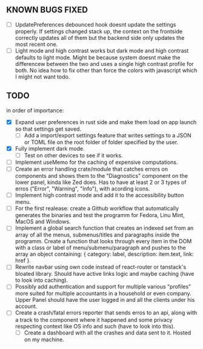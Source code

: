 ## KNOWN BUGS FIXED

- [ ] UpdatePreferences debounced hook doesnt update the settings properly. If settings changed stack up, the context on the frontside correctly updates all of them but the backend side only updates the most recent one.
- [ ] Light mode and high contrast works but dark mode and high contrast defaults to light mode. Might be because system doesnt make the differencew between the two and uses a single high contrast profile for both. No idea how to fix other than force the colors with javascript which I might not want todo.

## TODO

in order of importance:

- [x] Expand user preferences in rust side and make them load on app launch so that settings get saved.
  - [ ] Add a import/export settings feature that writes settings to a JSON or TOML file on the root folder of folder specified by the user.
- [x] Fully implement dark mode.
  - [ ] Test on other devices to see if it works.
- [ ] Implement useMemo for the caching of expensive computations.
- [ ] Create an error handling crate/module that catches errors on components and shows them to the "Diagnostics" component on the lower panel, kinda like Zed does. Has to have at least 2 or 3 types of erros ("Error", "Warning", "Info"), with acording icons.
- [ ] Implement high contrast mode and add it to the accessibility button menu.
- [ ] For the first realease: create a Github workflow that automatically generates the binaries and test the programm for Fedora, Linu Mint, MacOS and Windows.
- [ ] Implement a global search function that creates an indexed set from an array of all the menus, submenus/titles and paragraphs inside the programm. Create a function that looks through every item in the DOM with a class or label of menu/submenu/paragraph and pushes to the array an object containing: { category: label, description: item.text, link: href }.
- [ ] Rewrite navbar using own code instead of react-router or tanstack's bloated library. Should have active links logic and maybe caching (have to look into caching).
- [ ] Possibly add authentication and support for multiple various "profiles" more suited for multiple accountants in a household or even company. Upper Panel should have the user logged in and all the clients under his account.
- [ ] Create a crash/fatal errors reporter that sends erros to an api, along with a track to the component where it happened and some privacy respecting context like OS info and such (have to look into this).
  - [ ] Create a dashboard with all the crashes and data sent to it. Hosted on my machine.
